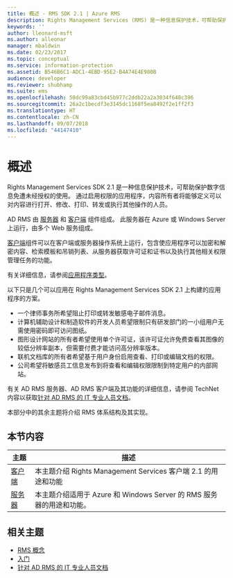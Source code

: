 ```yaml
---
title: 概述 - RMS SDK 2.1 | Azure RMS
description: Rights Management Services (RMS) 是一种信息保护技术，可帮助保护数字信息免遭未经授权的使用。
keywords: ''
author: lleonard-msft
ms.author: alleonar
manager: mbaldwin
ms.date: 02/23/2017
ms.topic: conceptual
ms.service: information-protection
ms.assetid: B546B6C1-ADC1-4EBD-95E2-B4A74E4E980B
audience: developer
ms.reviewer: shubhamp
ms.suite: ems
ms.openlocfilehash: 50dc99a83cbd45b977c2ddb22a2a3034f648c396
ms.sourcegitcommit: 26a2c1becdf3e3145dc1168f5ea8492f2e1ff2f3
ms.translationtype: HT
ms.contentlocale: zh-CN
ms.lasthandoff: 09/07/2018
ms.locfileid: "44147410"
---
```

# <a name="overview"></a>概述

Rights Management Services SDK 2.1 是一种信息保护技术，可帮助保护数字信息免遭未经授权的使用。 通过启用权限的应用程序，内容所有者将能够定义可以对内容进行打开、修改、打印、转发或执行其他操作的人员。

AD RMS 由 [服务器](ad-rms-server.md) 和 [客户端](ad-rms-client.md) 组件组成。 此服务器在 Azure 或 Windows Server 上运行，由多个 Web 服务组成。

[客户端](ad-rms-client.md)组件可以在客户端或服务器操作系统上运行，包含使应用程序可以加密和解密内容、检索模板和吊销列表、从服务器获取许可证和证书以及执行其他相关权限管理任务的功能。

有关详细信息，请参阅[应用程序类型](application-types.md)。

以下只是几个可以应用在 Rights Management Services SDK 2.1 上构建的应用程序的方案。

-   一个律师事务所希望阻止打印或转发敏感电子邮件消息。
-   计算机辅助设计和制造软件的开发人员希望限制只有研发部门的一小组用户无需使用密码即可访问图纸。
-   图形设计网站的所有者希望使用单个许可证，该许可证允许免费查看其图像的较低分辨率副本，但需要付费才能访问高分辨率版本。
-   联机文档库的所有者希望基于用户身份启用查看、打印或编辑文档的权限。
-   公司希望将敏感员工信息发布到将查看和编辑权限限制到特定用户的内部网站。

有关 AD RMS 服务器、AD RMS 客户端及其功能的详细信息，请参阅 TechNet 内容以获取[针对 AD RMS 的 IT 专业人员文档](https://TechNet.Microsoft.Com/library/cc771234.aspx)。

本部分中的其余主题将介绍 RMS 体系结构及其实现。

## <a name="in-this-section"></a>本节内容

| 主题 | 描述 |
|-------|-------------|
|[客户端](ad-rms-client.md) |本主题介绍 Rights Management Services 客户端 2.1 的用途和功能 |
|[服务器](ad-rms-server.md) | 本主题介绍适用于 Azure 和 Windows Server 的 RMS 服务器的用途和功能。|


## <a name="related-topics"></a>相关主题

* [RMS 概念](application-types.md)
* [入门](getting-started-with-ad-rms-2-0.md)
* [针对 AD RMS 的 IT 专业人员文档](https://technet.microsoft.com/library/cc771234.aspx)
